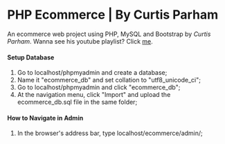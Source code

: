 # PHP Ecommerce | By Curtis Parham
An ecommerce web project using PHP, MySQL and Bootstrap by *Curtis Parham*.
Wanna see his youtube playlist? Click [me](https://www.youtube.com/playlist?list=PLFPkAJFH7I0mitTSKDaoxwfLLf-wNNnVS).

#### Setup Database
1. Go to localhost/phpmyadmin and create a database;
2. Name it "ecommerce_db" and set collation to "utf8_unicode_ci";
3. Go to localhost/phpmyadmin and click "ecommerce_db";
4. At the navigation menu, click "Import" and upload the ecommerce_db.sql file in the same folder;

#### How to Navigate in Admin
1. In the browser's address bar, type localhost/ecommerce/admin/;
